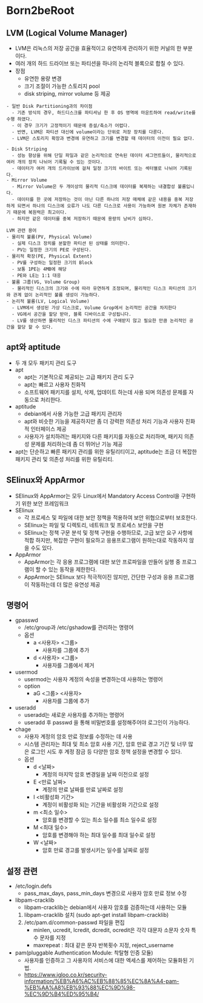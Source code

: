 Born2beRoot
=
LVM (Logical Volume Manager)
-
  - LVM은 리눅스의 저장 공간을 효율적이고 유연하게 관리하기 위한 커널의 한 부분이다.
  - 여러 개의 하드 드라이브 또는 파티션을 하나의 논리적 블록으로 합칠 수 있다.
  - 장점
    - 유연한 용량 변경
    - 크기 조절이 가능한 스토리지 pool
    - disk striping, mirror volume 등 제공  
  ```
  - 일반 Disk Partitioning과의 차이점
    - 기존 방식의 경우, 하드디스크를 파티셔닝 한 후 OS 영역에 마운트하여 read/write를 수행 하였다.
    - 이 경우 크기가 고정적이기 때문에 증설/축소가 어렵다.
    - 반면, LVM은 파티션 대신에 volume이라는 단위로 저장 장치를 다룬다.
    - LVM은 스토리지 확장과 변경에 유연하고 크기를 변경할 때 데이터의 이전이 필요 없다.
  ```
  ```
  - Disk Striping
    - 성능 향상을 위해 단일 파일과 같은 논리적으로 연속된 데이터 세그먼트들이, 물리적으로 여러 개의 장치 나뉘어 기록될 수 있는 것이다.
    - 데이터가 여러 개의 드라이브에 걸쳐 일정 크기의 바이트 또는 섹터별로 나뉘어 기록된다.
  - Mirror Volume
    - Mirror Volume은 두 개이상의 물리적 디스크에 데이터를 복제하는 내결합성 불륨입니다.
    - 데이터를 한 곳에 저장하는 것이 아닌 다른 하나의 저장 매체에 같은 내용을 중복 저장하게 되면서 하나의 디스크에 오류가 나도 다른 디스크로 사용이 가능하며 원본 자체가 존재하기 때문에 복원력은 최고이다.
    - 하지만 같은 데이터를 중복 저장하기 때문에 용량의 낭비가 심하다.
  ```
~~~
LVM 관련 용어
- 물리적 불륨(PV, Physical Volume)
  - 실제 디스크 장치를 분할한 파티션 된 상태를 의미한다.
  - PV는 일정한 크기의 PE로 구성된다.
- 물리적 확장(PE, Physical Extent)
  - PV를 구성하는 일정한 크기의 Block
  - 보통 1PE는 4MB에 해당
  - PE와 LE는 1:1 대응
- 불륨 그룹(VG, Volume Group)
  - 물리적인 디스크의 크기와 수에 따라 유연하게 조정되며, 물리적인 디스크 파티션의 크기와 관계 없이 논리적인 불륨 생성이 가능하다.
- 논리적 불륨(LV, Logical Volume)
  - LVM에서 생성된 가상 디스크로, Volume Grop에서 논리적인 공간을 차지한다
  - VG에서 공간을 할당 받아, 블록 디바이스로 구성됩니다.
  - LV를 생산하면 물리적인 디스크 파티션의 수에 구애받지 않고 필요한 만큼 논리적인 공간을 할당 할 수 있다.
~~~
apt와 aptitude
-
- 두 개 모두 패키지 관리 도구
- apt
  - apt는 기본적으로 제공되는 고급 패키지 관리 도구
  - apt는 빠르고 사용자 친화적
  - 소프트웨어 패키지를 설치, 삭제, 업데이트 하는데 사용 되며 의존성 문제를 자동으로 처리한다.
- aptitude
  - debian에서 사용 가능한 고급 패키지 관리자
  - apt와 비슷한 기능을 제공하지만 좀 더 강력한 의존성 처리 기능과 사용자 친화적 인터페이스 제공
  - 사용자가 설치하려는 패키지와 다른 패키지를 자동으로 처리하며, 패키지 의존성 문제를 처리하는데 좀 더 뛰어난 기능 제공
- apt는 단순하고 빠른 패키지 관리를 위한 유틸리티이고, aptitude는 조금 더 복잡한 패키지 관리 및 의존성 처리를 위한 유틸리티.  

SElinux와 AppArmor
-
- SElinux와 AppArmor는 모두 Linux에서 Mandatory Access Control을 구현하기 위한 보안 프레임워크
- SElinux
  - 각 프로세스 및 파일에 대한 보안 정책을 적용하여 보안 위협으로부터 보호한다.
  - SElinux는 파일 및 디렉토리, 네트워크 및 프로세스 보안을 구현
  - SElinux는 정책 구문 분석 및 정책 구현을 수행하므로, 고급 보안 요구 사항에 적합 하지만, 복잡한 구현이 필요하고 응용프로그램이 원하는대로 작동하지 않을 수도 있다.
- AppArmor
  - AppArmor는 각 응용 프로그램에 대한 보안 프로파일을 만들어 실행 중 프로그램이 할 수 있는 동작을 제한한다.
  - AppArmor는 SElinux 보다 적극적이진 않지만, 간단한 구성과 응용 프로그램이 작동하는데 더 많은 유연성 제공
  
명령어
-
- gpasswd
  - /etc/group과 /etc/gshadow를 관리하는 명령어
  - 옵션
    - a <사용자> <그룹>
      - 사용자를 그룹에 추가
    - d <사용자> <그룹>
      - 사용자를 그룹에서 제거
- usermod
  - usermod는 사용자 계정의 속성을 변경하는데 사용하는 명령어
  - option
    - aG <그룹> <사용자>
      - 사용자를 그룹에 추가
- useradd
  - useradd는 새로운 사용자를 추가하는 명령어
  - useradd <username> 후 passwd <username>을 통해 비밀번호를 설정해주어야 로그인이 가능하다.
- chage
  - 사용자 계정의 암호 만료 정보를 수정하는 데 사용
  - 시스템 관리자는 최대 및 최소 암호 사용 기간, 암호 만료 경고 기간 및 너무 많은 로그인 시도 후 계정 잠금 등 다양한 암호 정책 설정을 변경할 수 있다.
  - 옵션
    - d <날짜>
      - 계정의 마지막 암호 변경일을 날짜 이전으로 설정
    - E <만료 날짜>
      - 계정의 만료 날짜를 만료 날짜로 설정
    - I <비활성화 기간>
      - 계정이 비활성화 되는 기간을 비활성화 기간으로 설정
    - m <최소 일수>
      - 암호를 변경할 수 있는 최소 일수를 최소 일수로 설정
    - M <최대 일수>
      - 암호를 변경해야 하는 최대 일수를 최대 일수로 설정
    - W <날짜>
      - 암호 만료 경고를 발생시키는 일수를 날짜로 설정
  
설정 관련
-
  - /etc/login.defs
    - pass_max_days, pass_min_days 변경으로 사용자 암호 만료 정보 수정
  - libpam-cracklib
    - libpam-cracklib는 debian에서 사용자 암호를 검증하는데 사용하는 모듈
    1.  libpam-cracklib 설치 (sudo apt-get install libpam-cracklib)
    2.  /etc/pam.d/common-passwd 파일을 편집
        - minlen, ucredit, lcredit, dcredit, ocredit은 각각 대문자 소문자 숫자 특수 문자를 지정
        - maxrepeat : 최대 같은 문자 반복횟수 지정, reject_username
  - pam(pluggable Authentication Module: 착탈형 인증 모듈)
    - 사용자를 인증하고 그 사용자의 서비스에 대한 엑세스를 제어하는 모듈화된 기법.
    - https://www.igloo.co.kr/security-information/%EB%A6%AC%EB%88%85%EC%8A%A4-pam-%EB%AA%A8%EB%93%88%EC%9D%98-%EC%9D%B4%ED%95%B4/
